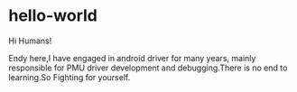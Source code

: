 # hello-world

Hi Humans!

Endy here,I have engaged in android driver for many years, mainly responsible for PMU driver development and debugging.There is no end to learning.So Fighting for yourself.
